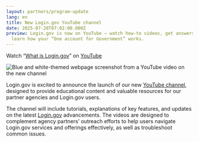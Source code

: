 ```yaml
---
layout: partners/program-update
lang: en
title: New Login.gov YouTube channel
date: 2025-07-28T07:02:00.000Z
preview: Login.gov is now on YouTube — watch how-to videos, get answers, and
  learn how your “One account for Government” works.
---
```

Watch “[What is Login.gov](https://youtu.be/ayDtFd5Ugyk)” on [YouTube](https://www.youtube.com/@logingovgsa)

![Blue and white-themed webpage screenshot from a YouTube video on the new channel](/assets/img/screenshot-2025-07-27-at-7.09.39 pm.png "Login.gov video screenshot")

Login.gov is excited to announce the launch of our new [YouTube channel](https://www.youtube.com/@logingovgsa), designed to provide educational content and valuable resources for our partner agencies and Login.gov users. 

The channel will include tutorials, explanations of key features, and updates on the latest [Login.gov](https://login.gov) advancements. The videos are designed to complement agency partners’ outreach efforts to help users navigate Login.gov services and offerings effectively, as well as troubleshoot common issues.

